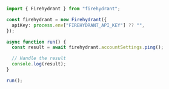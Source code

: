 <!-- Start SDK Example Usage [usage] -->
```typescript
import { Firehydrant } from "firehydrant";

const firehydrant = new Firehydrant({
  apiKey: process.env["FIREHYDRANT_API_KEY"] ?? "",
});

async function run() {
  const result = await firehydrant.accountSettings.ping();

  // Handle the result
  console.log(result);
}

run();

```
<!-- End SDK Example Usage [usage] -->